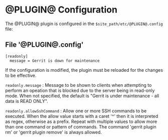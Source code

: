 @PLUGIN@ Configuration
======================

The @PLUGIN@ plugin is configured in the `$site_path/etc/@PLUGIN@.config` file:

File '@PLUGIN@.config'
----------------------

```
[readonly]
  message = Gerrit is down for maintenance
```

If the configuration is modified, the plugin must be reloaded for the changes to
be effective.


```readonly.message```
:   Message to be shown to clients when attempting to perform an opeation that
    is blocked due to the server being in read-only mode. When not specified,
    the default is "Gerrit is under maintenance - all data is READ ONLY".

```readonly.allowSshCommand```
:   Allow one or more SSH commands to be executed. When the allow value starts
    with a caret '^' then it is interpreted as regex, otherwise as a prefix.
    Repeat with multiple values to allow more than one command or pattern
    of commands.
    The command 'gerrit plugin rm' or 'gerrit plugin remove' is always allowed.
